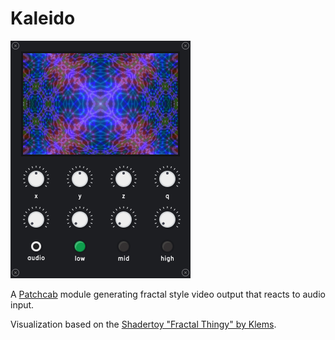 # Kaleido

<img src="./modules/Kaleido.png" alt="Kaleido" width="288" height="380" />

A [Patchcab](https://github.com/spectrome/patchcab) module generating fractal style video output that reacts to audio input.

Visualization based on the [Shadertoy "Fractal Thingy" by Klems](https://www.shadertoy.com/view/Xd2Bzw).
